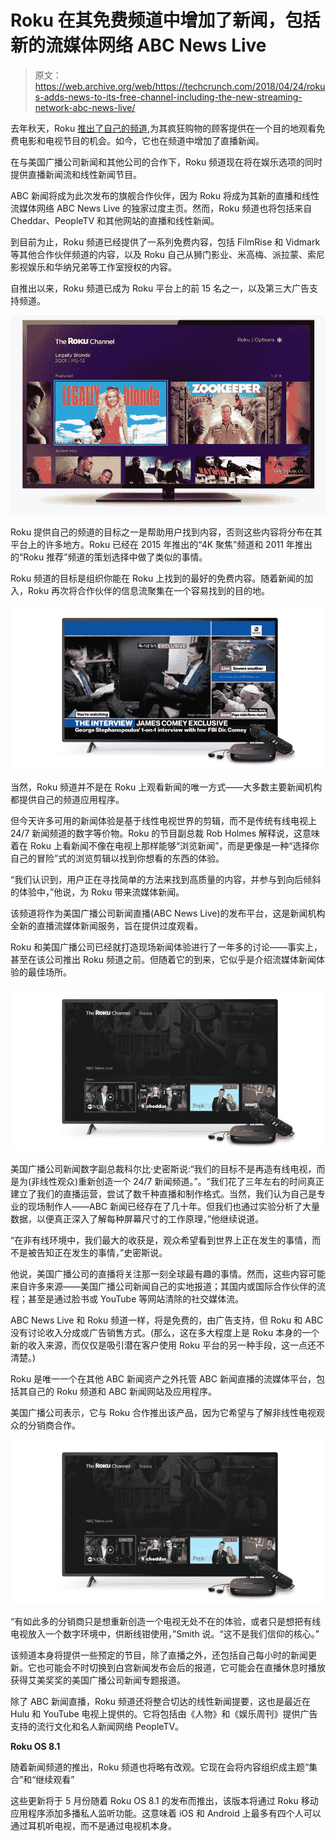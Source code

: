 # Roku 在其免费频道中增加了新闻，包括新的流媒体网络 ABC News Live 

> 原文：<https://web.archive.org/web/https://techcrunch.com/2018/04/24/rokus-adds-news-to-its-free-channel-including-the-new-streaming-network-abc-news-live/>

去年秋天，Roku [推出了自己的频道](https://web.archive.org/web/20221025223150/https://techcrunch.com/2017/09/06/roku-launches-its-own-channel-featuring-free-ad-supported-movies/),为其疯狂购物的顾客提供在一个目的地观看免费电影和电视节目的机会。如今，它也在频道中增加了直播新闻。

在与美国广播公司新闻和其他公司的合作下，Roku 频道现在将在娱乐选项的同时提供直播新闻流和线性新闻节目。

ABC 新闻将成为此次发布的旗舰合作伙伴，因为 Roku 将成为其新的直播和线性流媒体网络 ABC News Live 的独家过度主页。然而，Roku 频道也将包括来自 Cheddar、PeopleTV 和其他网站的直播和线性新闻。

到目前为止，Roku 频道已经提供了一系列免费内容，包括 FilmRise 和 Vidmark 等其他合作伙伴频道的内容，以及 Roku 自己从狮门影业、米高梅、派拉蒙、索尼影视娱乐和华纳兄弟等工作室授权的内容。

自推出以来，Roku 频道已成为 Roku 平台上的前 15 名之一，以及第三大广告支持频道。

![](img/8a526c27946dec96c34e94da50512843.png)

Roku 提供自己的频道的目标之一是帮助用户找到内容，否则这些内容将分布在其平台上的许多地方。Roku 已经在 2015 年推出的“4K 聚焦”频道和 2011 年推出的“Roku 推荐”频道的策划选择中做了类似的事情。

Roku 频道的目标是组织你能在 Roku 上找到的最好的免费内容。随着新闻的加入，Roku 再次将合作伙伴的信息流聚集在一个容易找到的目的地。

![](img/66e96afecef2eec7c6584a195f388d13.png)

当然，Roku 频道并不是在 Roku 上观看新闻的唯一方式——大多数主要新闻机构都提供自己的频道应用程序。

但今天许多可用的新闻体验是基于线性电视世界的剪辑，而不是传统有线电视上 24/7 新闻频道的数字等价物。Roku 的节目副总裁 Rob Holmes 解释说，这意味着在 Roku 上看新闻不像在电视上那样能够“浏览新闻”，而是更像是一种“选择你自己的冒险”式的浏览剪辑以找到你想看的东西的体验。

“我们认识到，用户正在寻找简单的方法来找到高质量的内容，并参与到向后倾斜的体验中，”他说，为 Roku 带来流媒体新闻。

该频道将作为美国广播公司新闻直播(ABC News Live)的发布平台，这是新闻机构全新的直播流媒体新闻服务，旨在提供过度观看。

Roku 和美国广播公司已经就打造现场新闻体验进行了一年多的讨论——事实上，甚至在该公司推出 Roku 频道之前。但随着它的到来，它似乎是介绍流媒体新闻体验的最佳场所。

![](img/26b3d390888a3154a09027f6b8ebd771.png)

美国广播公司新闻数字副总裁科尔比·史密斯说:“我们的目标不是再造有线电视，而是为(非线性观众)重新创造一个 24/7 新闻频道。”。“我们花了三年左右的时间真正建立了我们的直播运营，尝试了数千种直播和制作格式。当然，我们认为自己是专业的现场制作人——ABC 新闻已经存在了几十年。但我们也通过实验分析了大量数据，以便真正深入了解每种屏幕尺寸的工作原理，”他继续说道。

“在非有线环境中，我们最大的收获是，观众希望看到世界上正在发生的事情，而不是被告知正在发生的事情，”史密斯说。

他说，美国广播公司的直播将关注那一刻全球最有趣的事情。然而，这些内容可能来自许多来源——美国广播公司新闻自己的实地报道；其国内或国际合作伙伴的流程；甚至是通过脸书或 YouTube 等网站清除的社交媒体流。

ABC News Live 和 Roku 频道一样，将是免费的，由广告支持，但 Roku 和 ABC 没有讨论收入分成或广告销售方式。(那么，这在多大程度上是 Roku 本身的一个新的收入来源，而仅仅是吸引潜在客户使用 Roku 平台的另一种手段，这一点还不清楚。)

Roku 是唯一一个在其他 ABC 新闻资产之外托管 ABC 新闻直播的流媒体平台，包括其自己的 Roku 频道和 ABC 新闻网站及应用程序。

美国广播公司表示，它与 Roku 合作推出该产品，因为它希望与了解非线性电视观众的分销商合作。

![](img/26b3d390888a3154a09027f6b8ebd771.png)

“有如此多的分销商只是想重新创造一个电视无处不在的体验，或者只是想把有线电视放入一个数字环境中，供断线钳使用，”Smith 说。“这不是我们信仰的核心。”

该频道本身将提供一些预定的节目，除了直播之外，还包括自己每小时的新闻更新。它也可能会不时切换到白宫新闻发布会后的报道，它可能会在直播休息时播放获得艾美奖奖的美国广播公司新闻专题报道。

除了 ABC 新闻直播，Roku 频道还将整合切达的线性新闻提要，这也是最近在 Hulu 和 YouTube 电视上提供的。它将包括由《人物》和《娱乐周刊》提供广告支持的流行文化和名人新闻网络 PeopleTV。

**Roku OS 8.1**

随着新闻频道的推出，Roku 频道也将略有改观。它现在会将内容组织成主题“集合”和“继续观看”

这些更新将于 5 月份随着 Roku OS 8.1 的发布而推出，该版本将通过 Roku 移动应用程序添加多播私人监听功能。这意味着 iOS 和 Android 上最多有四个人可以通过耳机听电视，而不是通过电视机本身。